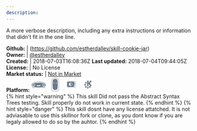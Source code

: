 ```yaml
---
description: 
---
```

A more verbose description, including any extra instructions or
information that didn't fit in the one line.

**Github:** | (https://github.com/estherdalley/skill-cookie-jar)  
**Owner:** | [@estherdalley](https://github.com/estherdalley)  
**Created:** | 2018-07-03T16:08:36Z  **Last updated:** 2018-07-04T09:44:05Z  
**License:** | No License  
**Market status:** | [Not in Market](https://market.mycroft.ai/skill/)  
**Platform:**   ![](.gitbook/assets/mark-1-icon.png)  ![](.gitbook/assets/mark-2-icon.png)  ![](.gitbook/assets/picroft-icon.png)  ![](.gitbook/assets/kde.png)   
{% hint style="warning" %}
This skill Did not pass the Abstract Syntax Trees testing. Skill properly do not work in current state.
{% endhint %}
{% hint style="danger" %}
This skill dosnt have any license attatched. It is not adviasable to use this skillnor fork or clone, as you dont know if you are legaly allowed to do so by the auhtor.
{% endhint %}
